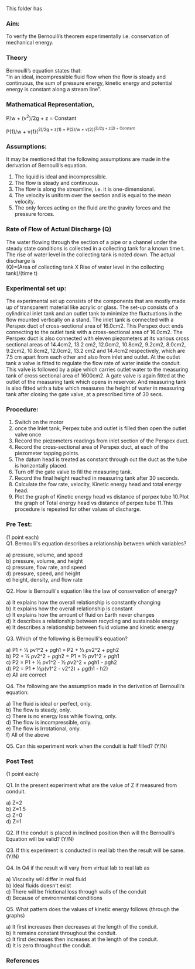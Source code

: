 This folder has 

### Aim:
 To verify the Bernoulli’s theorem experimentally i.e. conservation of mechanical energy.
 
### Theory
Bernoulli’s equation states that:<br>
“In an ideal, incompressible fluid flow when the flow is steady and continuous, the sum of pressure energy, kinetic energy and potential energy is constant along a stream line”.

### Mathematical Representation,
	 
P/w + (v<sup>2</sup>)/2g + z = Constant

P(<sub></sub>1)/w + v(<sub></sub>1)(<sup>2)/2g + z(<sub></sub>1) = P(<sub></sub>2)/w + v(<sub></sub>2)(<sup>2)/2g + z(<sub></sub>2) = Constant

### Assumptions:
It may be mentioned that the following assumptions are made in the derivation of Bernoulli’s equation.

1. The liquid is ideal and incompressible.<br>
2. The flow is steady and continuous.<br>
3. The flow is along the streamline, i.e. it is one-dimensional.<br>
4. The velocity is uniform over the section and is equal to the mean velocity.<br>
5. The only forces acting on the fluid are the gravity forces and the pressure forces.<br>

### Rate of Flow of Actual Discharge (Q) <br>
 
The water flowing through the section of a pipe or a channel under the steady state conditions is collected in a collecting tank for a known time t. The rise of water level in the collecting tank is noted down. The actual discharge is<br>
(Q)=(Area of collecting tank X Rise of water level in the collecting tank)/(time t)
	 

### Experimental set up:

The experimental set up consists of the components that are mostly made up of transparent material like acrylic or glass. The set-up consists of a cylindrical inlet tank and an outlet tank to minimize the fluctuations in the flow mounted vertically on a stand. The inlet tank is connected with a Perspex duct of cross-sectional area of 16.0cm2. This Perspex duct ends connecting to the outlet tank with a cross-sectional area of 16.0cm2. The Perspex duct is also connected with eleven piezometers at its various cross sectional areas of 14.4cm2, 13.2 cm2, 12.0cm2, 10.8cm2, 9.2cm2, 8.0cm2, 9.2cm2, 10.8cm2, 12.0cm2, 13.2 cm2 and 14.4cm2 respectively, which are 7.5 cm apart from each other and also from inlet and outlet. At the outlet tank a valve is fitted to regulate the flow rate of water inside the conduit. This valve is followed by a pipe which carries outlet water to the measuring tank of cross sectional area of 1600cm2. A gate valve is again fitted at the outlet of the measuring tank which opens in reservoir. And measuring tank is also fitted with a tube which measures the height of water in measuring tank after closing the gate valve, at a prescribed time of 30 secs. 

### Procedure:
1. Switch on the motor
2. once the Inlet tank, Perpex tube and outlet is filled then open the outlet valve once
3. Record the piezometers readings from inlet section of the Perspex duct.
4. Record the cross-sectional area of Perspex duct, at each of the piezometer tapping points.
5. The datum head is treated as constant through out the duct as the tube is horizontally placed.
6. Turn off the gate valve to fill the measuring tank.
7. Record the final height reached in measuring tank after 30 seconds.
8. Calculate the fow rate, velocity, Kinetic energy head and total energy head.
9. Plot the graph of Kinetic energy head vs distance of perpex tube
10.Plot the graph of Total energy head vs distance of perpex tube
11.This procedure is repeated for other values of discharge.  

### Pre Test:
(1 point each)<br>
Q1. Bernoulli's equation describes a relationship between which variables?<br>

a) pressure, volume, and speed<br>
b) pressure, volume, and height<br>
c) pressure, flow rate, and speed<br>
d) pressure, speed, and height<br>
e) height, density, and flow rate<br>

Q2. How is Bernoulli's equation like the law of conservation of energy?<br>

a) It explains how the overall relationship is constantly changing<br>
b) It explains how the overall relationship is constant<br>
c) It explains how the amount of fluid on Earth never changes<br>
d) It describes a relationship between recycling and sustainable energy<br>
e) It describes a relationship between fluid volume and kinetic energy<br>

Q3. Which of the following is Bernoulli's equation?<br>

a) P1 + ½ ρv1^2 + ρgh1 = P2 + ½ ρv2^2 + ρgh2<br>
b) P2 + ½ ρv2^2 + ρgh2 = P1 + ½ ρv1^2 + ρgh1<br>
c) P2 = P1 + ½ ρv1^2 - ½ ρv2^2 + ρgh1 - ρgh2<br>
d) P2 = P1 + ½ρ(v1^2 - v2^2) + ρg(h1 - h2)<br>
e) All are correct

Q4. The following are the assumption made in the derivation of Bernoulli’s equation:<br>

a) The fluid is ideal or perfect, only.<br>
b) The flow is steady, only.<br>
c) There is no energy loss while flowing, only.<br>
d) The flow is incompressible, only.<br>
e) The flow is Irrotational, only.<br>
f) All of the above<br>

Q5. Can this experiment work when the conduit is half filled? (Y/N)<br>

### Post Test 
(1 point each)<br>

Q1. In the present experiment what are the value of Z if measured from conduit.<br>

a) Z=2<br>
b) Z=1.5<br>
c) Z=0<br>
d) Z=1<br>

Q2. If the conduit is placed in inclined position then will the Bernoulli’s Equation will be valid? (Y/N) <br>

Q3. If this experiment is conducted in real lab then the result will be same. (Y/N) <br>

Q4. In Q4 if the result will vary from virtual lab to real lab as <br>

a) Viscosity will differ in real fluid<br>
b) Ideal fluids doesn’t exist <br>
c) There will be frictional loss through walls of the conduit <br>
d) Because of environmental conditions <br>

Q5. What pattern does the values of kinetic energy follows (through the graphs) <br>

a) It first increases then decreases at the length of the conduit. <br>
b) It remains constant throughout the conduit. <br>
c) It first decreases then increases at the length of the conduit. <br>
d) It is zero throughout the conduit. <br>


### References
